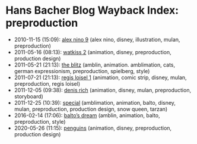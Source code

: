 # Hans Bacher Blog Wayback Index: preproduction

* 2010-11-15 (15:09): [alex nino 9](https://web.archive.org/web/https://one1more2time3.wordpress.com/2010/11/15/alex-nino-9/) (alex nino, disney, illustration, mulan, preproduction)
* 2011-05-16 (08:13): [watkiss 2](https://web.archive.org/web/https://one1more2time3.wordpress.com/2011/05/16/watkiss-2/) (animation, disney, preproduction, production design)
* 2011-05-21 (21:13): [the blitz](https://web.archive.org/web/https://one1more2time3.wordpress.com/2011/05/21/the-blitz/) (amblin, animation. amblimation, cats, german expressionism, preproduction, spielberg, style)
* 2011-07-21 (21:13): [regis loisel 1](https://web.archive.org/web/https://one1more2time3.wordpress.com/2011/07/21/regis-loisel-1/) (animation, comic strip, disney, mulan, preproduction, regis loisel)
* 2011-12-05 (09:38): [denis rich](https://web.archive.org/web/https://one1more2time3.wordpress.com/2011/12/05/denis-rich/) (animation, disney, mulan, preproduction, storyboard)
* 2011-12-25 (10:39): [special](https://web.archive.org/web/https://one1more2time3.wordpress.com/2011/12/25/special/) (amblimation, animation, balto, disney, mulan, preproduction, production design, snow queen, tarzan)
* 2016-02-14 (17:06): [balto’s dream](https://web.archive.org/web/https://one1more2time3.wordpress.com/2016/02/14/baltos-dream/) (amblin, animation, balto, preproduction, style)
* 2020-05-26 (11:15): [penguins](https://web.archive.org/web/https://one1more2time3.wordpress.com/2020/05/26/penguins/) (animation, disney, preproduction, production design)